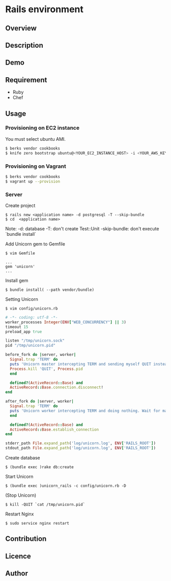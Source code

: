 # Rails environment

## Overview

## Description

## Demo

## Requirement

- Ruby
- Chef

## Usage

### Provisioning on EC2 instance

You must select ubuntu AMI.

```bash
$ berks vendor cookbooks
$ knife zero bootstrap ubuntu@<YOUR_EC2_INSTANCE_HOST> -i <YOUR_AWS_KEY_PATH> --sudo --environment ec2_ubuntu --run-list "role[web]"( --node-name <NODE_NAME>)( --json-attributes {"ruby": {"ruby_version": "2.3.1", "rails_version": "~> 4.2"}})
```

### Provisioning on Vagrant

```bash
$ berks vendor cookbooks
$ vagrant up --provision
```

### Server

Create project

```
$ rails new <application name> -d postgresql -T --skip-bundle
$ cd  <application name>
```
Note:
-d: database
-T: don't create Test::Unit
-skip-bundle: don't execute \`bundle install\`

Add Unicorn gem to Gemfile
```
$ vim Gemfile
```

``` Gemfile
...
gem 'unicorn'
...
```

Install gem
```
$ bundle install( --path vendor/bundle)
```

Setting Unicorn

```
$ vim config/unicorn.rb
```

``` config/unicorn.rb
# -*- coding: utf-8 -*-
worker_processes Integer(ENV["WEB_CONCURRENCY"] || 3)
timeout 15
preload_app true

listen "/tmp/unicorn.sock"
pid "/tmp/unicorn.pid"

before_fork do |server, worker|
  Signal.trap 'TERM' do
  puts 'Unicorn master intercepting TERM and sending myself QUIT instead'
  Process.kill 'QUIT', Process.pid
  end

  defined?(ActiveRecord::Base) and
  ActiveRecord::Base.connection.disconnect!
end

after_fork do |server, worker|
  Signal.trap 'TERM' do
  puts 'Unicorn worker intercepting TERM and doing nothing. Wait for master to send QUIT'
  end

  defined?(ActiveRecord::Base) and
  ActiveRecord::Base.establish_connection
end

stderr_path File.expand_path('log/unicorn.log', ENV['RAILS_ROOT'])
stdout_path File.expand_path('log/unicorn.log', ENV['RAILS_ROOT'])
```

Create database

```
$ (bundle exec )rake db:create
```

Start Unicorn

```
$ (bundle exec )unicorn_rails -c config/unicorn.rb -D
```

(Stop Unicorn)

```
$ kill -QUIT `cat /tmp/unicorn.pid`
```

Restart Nginx

```
$ sudo service nginx restart
```



## Contribution

## Licence

## Author

